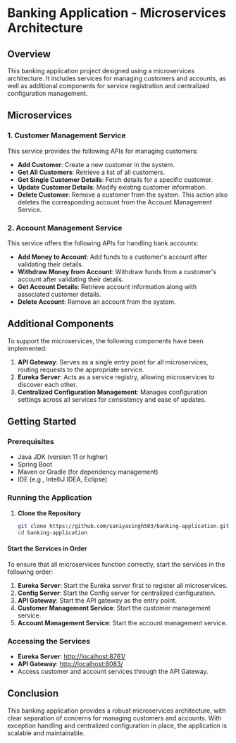 # Banking Application - Microservices Architecture

## Overview
This banking application project designed using a microservices architecture. It includes services for managing customers and accounts, as well as additional components for service registration and centralized configuration management.

## Microservices

### 1. Customer Management Service
This service provides the following APIs for managing customers:
- **Add Customer**: Create a new customer in the system.
- **Get All Customers**: Retrieve a list of all customers.
- **Get Single Customer Details**: Fetch details for a specific customer.
- **Update Customer Details**: Modify existing customer information.
- **Delete Customer**: Remove a customer from the system. This action also deletes the corresponding account from the Account Management Service.

### 2. Account Management Service
This service offers the following APIs for handling bank accounts:
- **Add Money to Account**: Add funds to a customer's account after validating their details.
- **Withdraw Money from Account**: Withdraw funds from a customer's account after validating their details.
- **Get Account Details**: Retrieve account information along with associated customer details.
- **Delete Account**: Remove an account from the system.

## Additional Components
To support the microservices, the following components have been implemented:

1. **API Gateway**: Serves as a single entry point for all microservices, routing requests to the appropriate service.
2. **Eureka Server**: Acts as a service registry, allowing microservices to discover each other.
3. **Centralized Configuration Management**: Manages configuration settings across all services for consistency and ease of updates.

## Getting Started

### Prerequisites
- Java JDK (version 11 or higher)
- Spring Boot
- Maven or Gradle (for dependency management)
- IDE (e.g., IntelliJ IDEA, Eclipse)

### Running the Application
1. **Clone the Repository**
   ```bash
   git clone https://github.com/saniyasingh503/banking-application.git
   cd banking-application

#### Start the Services in Order
To ensure that all microservices function correctly, start the services in the following order:
1. **Eureka Server**: Start the Eureka server first to register all microservices.
2. **Config Server**: Start the Config server for centralized configuration.
3. **API Gateway**: Start the API gateway as the entry point.
4. **Customer Management Service**: Start the customer management service.
5. **Account Management Service**: Start the account management service.

### Accessing the Services
- **Eureka Server**: [http://localhost:8761/](http://localhost:8761/)
- **API Gateway**: [http://localhost:8083/](http://localhost:8083/)
- Access customer and account services through the API Gateway.

## Conclusion
This banking application provides a robust microservices architecture, with clear separation of concerns for managing customers and accounts. With exception handling and centralized configuration in place, the application is scalable and maintainable.
